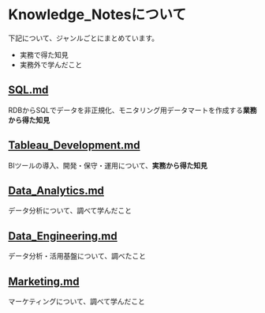 # Knowledge_Notesについて
下記について、ジャンルごとにまとめています。
- 実務で得た知見
- 実務外で学んだこと

## [SQL.md][aa870656]
RDBからSQLでデータを非正規化、モニタリング用データマートを作成する**業務から得た知見**

  [aa870656]: https://github.com/selectfromwhere/Knowledge_Notes/blob/master/SQL.md "非正規化SQLを書くための知見"

## [Tableau_Development.md][1814dffc]
BIツールの導入、開発・保守・運用について、**実務から得た知見**

  [1814dffc]: https://github.com/selectfromwhere/Knowledge_Notes/blob/master/Tableau_Development.md "BIツール向けデータマート開発・運用の知見"

## [Data_Analytics.md][78f2474c]
データ分析について、調べて学んだこと

  [78f2474c]: https://github.com/selectfromwhere/Knowledge_Notes/blob/master/Data_Analytics.md "ビジネスでデータ分析を活かす方法"

## [Data_Engineering.md][64103524]
データ分析・活用基盤について、調べたこと

  [64103524]: https://github.com/selectfromwhere/Knowledge_Notes/blob/master/Data_Engineering.md "データ活用基盤を知る"

## [Marketing.md][725b3573]
マーケティングについて、調べて学んだこと

  [725b3573]: https://github.com/selectfromwhere/Knowledge_Notes/blob/master/Marketing.md "マーケティングを知る"
